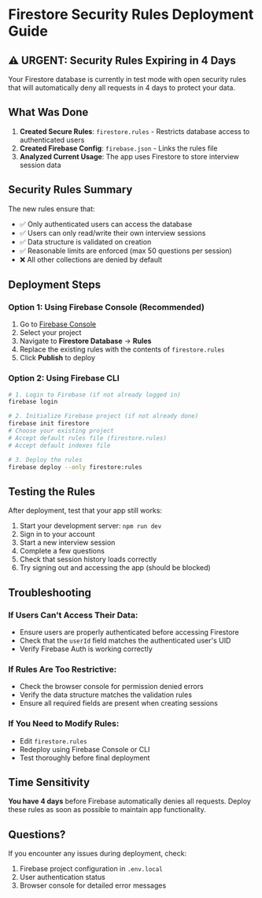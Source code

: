 # Firestore Security Rules Deployment Guide

## ⚠️ URGENT: Security Rules Expiring in 4 Days

Your Firestore database is currently in test mode with open security rules that will automatically deny all requests in 4 days to protect your data.

## What Was Done

1. **Created Secure Rules**: `firestore.rules` - Restricts database access to authenticated users
2. **Created Firebase Config**: `firebase.json` - Links the rules file
3. **Analyzed Current Usage**: The app uses Firestore to store interview session data

## Security Rules Summary

The new rules ensure that:
- ✅ Only authenticated users can access the database
- ✅ Users can only read/write their own interview sessions
- ✅ Data structure is validated on creation
- ✅ Reasonable limits are enforced (max 50 questions per session)
- ❌ All other collections are denied by default

## Deployment Steps

### Option 1: Using Firebase Console (Recommended)

1. Go to [Firebase Console](https://console.firebase.google.com/)
2. Select your project
3. Navigate to **Firestore Database** → **Rules**
4. Replace the existing rules with the contents of `firestore.rules`
5. Click **Publish** to deploy

### Option 2: Using Firebase CLI

```bash
# 1. Login to Firebase (if not already logged in)
firebase login

# 2. Initialize Firebase project (if not already done)
firebase init firestore
# Choose your existing project
# Accept default rules file (firestore.rules)
# Accept default indexes file

# 3. Deploy the rules
firebase deploy --only firestore:rules
```

## Testing the Rules

After deployment, test that your app still works:

1. Start your development server: `npm run dev`
2. Sign in to your account
3. Start a new interview session
4. Complete a few questions
5. Check that session history loads correctly
6. Try signing out and accessing the app (should be blocked)

## Troubleshooting

### If Users Can't Access Their Data:
- Ensure users are properly authenticated before accessing Firestore
- Check that the `userId` field matches the authenticated user's UID
- Verify Firebase Auth is working correctly

### If Rules Are Too Restrictive:
- Check the browser console for permission denied errors
- Verify the data structure matches the validation rules
- Ensure all required fields are present when creating sessions

### If You Need to Modify Rules:
- Edit `firestore.rules`
- Redeploy using Firebase Console or CLI
- Test thoroughly before final deployment

## Time Sensitivity

**You have 4 days** before Firebase automatically denies all requests. Deploy these rules as soon as possible to maintain app functionality.

## Questions?

If you encounter any issues during deployment, check:
1. Firebase project configuration in `.env.local`
2. User authentication status
3. Browser console for detailed error messages